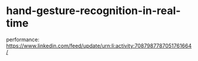 # hand-gesture-recognition-in-real-time
performance: https://www.linkedin.com/feed/update/urn:li:activity:7087987787051761664/
